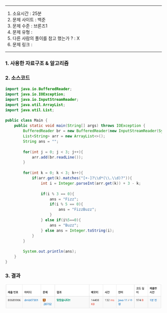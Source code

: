 
---

1. 소요시간 : 25분
2. 문제 사이트 : 백준
3. 문제 수준 : 브론즈1
4. 문제 유형 : 
5. 다른 사람의 풀이를 참고 했는가 ? : X
6. 문제 링크 :

---

### 1. 사용한 자료구조 & 알고리즘



### 2. 소스코드
```java
import java.io.BufferedReader;
import java.io.IOException;
import java.io.InputStreamReader;
import java.util.ArrayList;
import java.util.List;

public class Main {
    public static void main(String[] args) throws IOException {
        BufferedReader br = new BufferedReader(new InputStreamReader(System.in));
        List<String> arr = new ArrayList<>();
        String ans = "";

        for(int j = 0; j < 3; j++){
            arr.add(br.readLine());
        }

        for(int k = 0; k < 3; k++){
            if(arr.get(k).matches("[+-]?\\d*(\\.\\d)?")){
                int i = Integer.parseInt(arr.get(k)) + 3 - k;

                if(i % 3 == 0){
                    ans = "Fizz";
                    if(i % 5 == 0){
                        ans = "FizzBuzz";
                    }
                } else if(i%5==0){
                    ans = "Buzz";
                } else ans = Integer.toString(i);
            }
        }

        System.out.println(ans);
    }
}

```
### 3. 결과

![img_6.png](image%2Fimg_6.png)